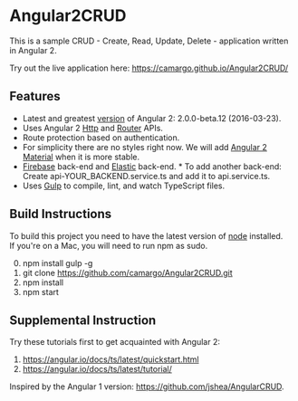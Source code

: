 # Angular2CRUD

This is a sample CRUD - Create, Read, Update, Delete - application written in Angular 2.

Try out the live application here: https://camargo.github.io/Angular2CRUD/

## Features
* Latest and greatest [version](https://github.com/angular/angular/blob/master/CHANGELOG.md) of Angular 2: 2.0.0-beta.12 (2016-03-23).
* Uses Angular 2 [Http](https://angular.io/docs/js/latest/api/http/) and [Router](https://angular.io/docs/ts/latest/api/router/) APIs.
* Route protection based on authentication.
* For simplicity there are no styles right now. We will add [Angular 2 Material](https://github.com/angular/material2) when it is more stable.
* [Firebase](https://www.firebase.com/) back-end and [Elastic](https://www.elastic.co/products/elasticsearch) back-end.
      * To add another back-end: Create api-YOUR_BACKEND.service.ts and add it to api.service.ts.
* Uses [Gulp](http://gulpjs.com/) to compile, lint, and watch TypeScript files.

## Build Instructions

To build this project you need to have the latest version of [node](https://nodejs.org/en/) installed.
<br>
If you're on a Mac, you will need to run npm as sudo.

0. npm install gulp -g
1. git clone https://github.com/camargo/Angular2CRUD.git
2. npm install
3. npm start
      
## Supplemental Instruction

Try these tutorials first to get acquainted with Angular 2:

1. https://angular.io/docs/ts/latest/quickstart.html
2. https://angular.io/docs/ts/latest/tutorial/

Inspired by the Angular 1 version: https://github.com/jshea/AngularCRUD.
